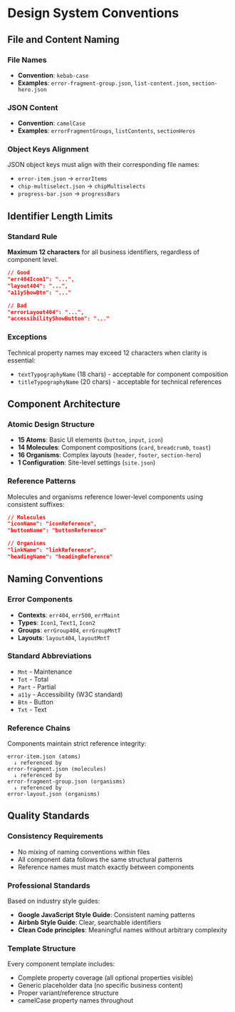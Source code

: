 # Design System Conventions

## File and Content Naming

### File Names

- **Convention**: `kebab-case`
- **Examples**: `error-fragment-group.json`, `list-content.json`, `section-hero.json`

### JSON Content

- **Convention**: `camelCase`
- **Examples**: `errorFragmentGroups`, `listContents`, `sectionHeros`

### Object Keys Alignment

JSON object keys must align with their corresponding file names:

- `error-item.json` → `errorItems`
- `chip-multiselect.json` → `chipMultiselects`
- `progress-bar.json` → `progressBars`

## Identifier Length Limits

### Standard Rule

**Maximum 12 characters** for all business identifiers, regardless of component level.

```json
// Good
"err404Icon1": "...",
"layout404": "...",
"a11yShowBtn": "..."

// Bad
"errorLayout404": "...",
"accessibilityShowButton": "..."
```

### Exceptions

Technical property names may exceed 12 characters when clarity is essential:

- `textTypographyName` (18 chars) - acceptable for component composition
- `titleTypographyName` (20 chars) - acceptable for technical references

## Component Architecture

### Atomic Design Structure

- **15 Atoms**: Basic UI elements (`button`, `input`, `icon`)
- **14 Molecules**: Component compositions (`card`, `breadcrumb`, `toast`)
- **16 Organisms**: Complex layouts (`header`, `footer`, `section-hero`)
- **1 Configuration**: Site-level settings (`site.json`)

### Reference Patterns

Molecules and organisms reference lower-level components using consistent suffixes:

```json
// Molecules
"iconName": "iconReference",
"buttonName": "buttonReference"

// Organisms  
"linkName": "linkReference",
"headingName": "headingReference"
```

## Naming Conventions

### Error Components

- **Contexts**: `err404`, `err500`, `errMaint`
- **Types**: `Icon1`, `Text1`, `Icon2`
- **Groups**: `errGroup404`, `errGroupMntT`
- **Layouts**: `layout404`, `layoutMntT`

### Standard Abbreviations

- `Mnt` - Maintenance
- `Tot` - Total  
- `Part` - Partial
- `a11y` - Accessibility (W3C standard)
- `Btn` - Button
- `Txt` - Text

### Reference Chains

Components maintain strict reference integrity:

```text
error-item.json (atoms)
  ↓ referenced by
error-fragment.json (molecules) 
  ↓ referenced by
error-fragment-group.json (organisms)
  ↓ referenced by
error-layout.json (organisms)
```

## Quality Standards

### Consistency Requirements

- No mixing of naming conventions within files
- All component data follows the same structural patterns
- Reference names must match exactly between components

### Professional Standards

Based on industry style guides:

- **Google JavaScript Style Guide**: Consistent naming patterns
- **Airbnb Style Guide**: Clear, searchable identifiers  
- **Clean Code principles**: Meaningful names without arbitrary complexity

### Template Structure

Every component template includes:

- Complete property coverage (all optional properties visible)
- Generic placeholder data (no specific business content)
- Proper variant/reference structure
- camelCase property names throughout